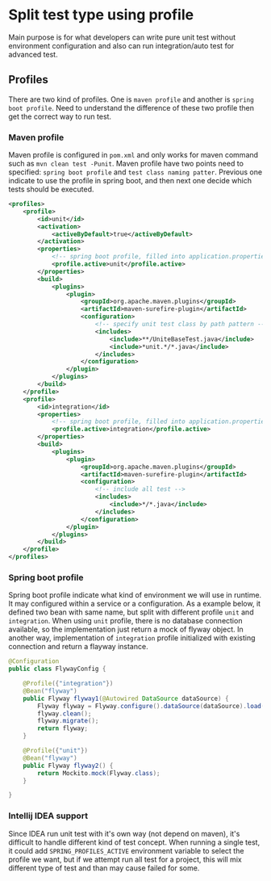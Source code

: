 # Split test type using profile

Main purpose is for what developers can write pure unit test without environment configuration and also can run integration/auto test for advanced test.

## Profiles

There are two kind of profiles. One is `maven profile` and another is `spring boot profile`. Need to understand the difference of these two profile then get the correct way to run test.

### Maven profile

Maven profile is configured in `pom.xml` and only works for maven command such as `mvn clean test -Punit`. Maven profile have two points need to specified: `spring boot profile` and `test class naming patter`. Previous one indicate to use the profile in spring boot, and then next one decide which tests should be executed.

```xml
<profiles>
    <profile>
        <id>unit</id>
        <activation>
            <activeByDefault>true</activeByDefault>
        </activation>
        <properties>
            <!-- spring boot profile, filled into application.properties -->
            <profile.active>unit</profile.active>
        </properties>
        <build>
            <plugins>
                <plugin>
                    <groupId>org.apache.maven.plugins</groupId>
                    <artifactId>maven-surefire-plugin</artifactId>
                    <configuration>
                        <!-- specify unit test class by path pattern -->
                        <includes>
                            <include>**/UniteBaseTest.java</include>
                            <include>*unit.*/*.java</include>
                        </includes>
                    </configuration>
                </plugin>
            </plugins>
        </build>
    </profile>
    <profile>
        <id>integration</id>
        <properties>
            <!-- spring boot profile, filled into application.properties -->
            <profile.active>integration</profile.active>
        </properties>
        <build>
            <plugins>
                <plugin>
                    <groupId>org.apache.maven.plugins</groupId>
                    <artifactId>maven-surefire-plugin</artifactId>
                    <configuration>
                        <!-- include all test -->
                        <includes>
                            <include>*/*.java</include>
                        </includes>
                    </configuration>
                </plugin>
            </plugins>
        </build>
    </profile>
</profiles>
```

### Spring boot profile

Spring boot profile indicate what kind of environment we will use in runtime. It may configured within a service or a configuration. As a example below, it defined two bean with same name, but split with different profile `unit` and `integration`. When using `unit` profile, there is no database connection available, so the implementation just return a mock of flyway object. In another way, implementation of `integration` profile initialized with existing connection and return a flayway instance. 

```java
@Configuration
public class FlywayConfig {

    @Profile({"integration"})
    @Bean("flyway")
    public Flyway flyway1(@Autowired DataSource dataSource) {
        Flyway flyway = Flyway.configure().dataSource(dataSource).load();
        flyway.clean();
        flyway.migrate();
        return flyway;
    }

    @Profile({"unit"})
    @Bean("flyway")
    public Flyway flyway2() {
        return Mockito.mock(Flyway.class);
    }

}
```

### Intellij IDEA support

Since IDEA run unit test with it's own way (not depend on maven), it's difficult to handle different kind of test concept. When running a single test, it could add `SPRING_PROFILES_ACTIVE` environment variable to select the profile we want, but if we attempt run all test for a project, this will mix different type of test and than may cause failed for some.
